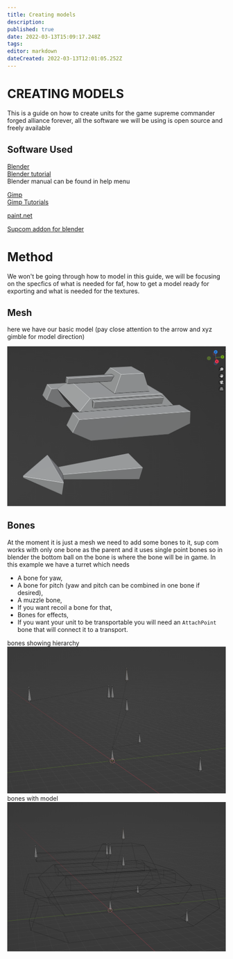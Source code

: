 ```yaml
---
title: Creating models
description: 
published: true
date: 2022-03-13T15:09:17.248Z
tags: 
editor: markdown
dateCreated: 2022-03-13T12:01:05.252Z
---
```


# CREATING MODELS #

This is a guide on how to create units for the game supreme commander forged alliance forever, all the software we will be using is open source and freely available  
  

## Software Used ##

[Blender](https://www.blender.org)    
[Blender tutorial](https://www.blender.org/support/tutorials/)  
Blender manual can be found in help menu
  
[Gimp](https://www.gimp.org/)    
[Gimp Tutorials](https://www.gimp.org/tutorials/)  
  
[paint.net](https://www.getpaint.net/)  
  
[Supcom addon for blender](https://github.com/Exotic-Retard/SupCom_Import_Export_Blender/tree/Blender2.80)  
  

# Method #

We won't be going through how to model in this guide, we will be focusing on the specfics of what is needed for faf, how to get a model ready for exporting and what is needed for the textures.  

## Mesh ##  
here we have our basic model (pay close attention to the arrow and xyz gimble for model direction)

![tank001.png](/images/modding/creating-models/tank001.png)

## Bones ##

At the moment it is just a mesh we need to add some bones to it, sup com works with only one bone as the parent and it uses single point bones so in blender the bottom ball on the bone is where the bone will be in game. In this example we have a turret which needs

- A bone for yaw,
- A bone for pitch (yaw and pitch can be combined in one bone if desired),
- A muzzle bone,
- If you want recoil a bone for that,
- Bones for effects,
- If you want your unit to be transportable you will need an `AttachPoint` bone that will connect it to a transport.

bones showing hierarchy 
![tank002.png](/images/modding/creating-models/tank002.png)
bones with model
![tank003.png](/images/modding/creating-models/tank003.png)

